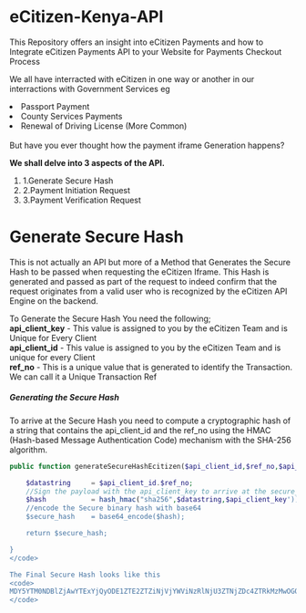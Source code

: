 # eCitizen-Kenya-API
This Repository offers an insight into eCitizen Payments and how to Integrate eCitizen Payments API to your Website for Payments Checkout Process
<p> We all have interracted with eCitizen in one way or another in our interractions with Government Services eg
<li> Passport Payment</li>
<li> County Services Payments</li>
<li> Renewal of Driving License (More Common)</li>
<br>
But have you ever thought how the payment iframe Generation happens?
</p>
<strong> We shall delve into 3 aspects of the API. </strong>

<ol>
<li>1.Generate Secure Hash </li>
<li>2.Payment Initiation Request</li>
<li>3.Payment Verification Request </li>
</ol>

<h1> Generate Secure Hash </h1>
<p> This is not actually an API but more of a Method that Generates the Secure Hash to be passed when requesting the eCitizen Iframe. This Hash is generated and passed as part of the request to indeed confirm that the request originates from a valid user who is recognized by the eCitizen API Engine on the backend.
</p>

<p>To Generate the Secure Hash You need the following;
<br>
  <strong>api_client_key</strong> - This value is assigned to you by the eCitizen Team and is Unique for Every Client <br>
<strong>api_client_id</strong> - This value is assigned to you by the eCitizen Team and is unique for every Client <br>
<strong>ref_no</strong> - This is a unique value that is generated to identify the Transaction. We can call it a Unique Transaction Ref</p>

<h5> Generating the Secure Hash</h5>
To arrive at the Secure Hash you need to compute a cryptographic hash of a string that contains the api_client_id and the ref_no using the HMAC (Hash-based Message Authentication Code) mechanism with the SHA-256 algorithm.

```php
public function generateSecureHashEcitizen($api_client_id,$ref_no,$api_client_key,$api_client_key){

    $datastring     = $api_client_id.$ref_no;
    //Sign the payload with the api_client_key to arrive at the secure_hash
    $hash           = hash_hmac("sha256",$datastring,$api_client_key'));
    //encode the Secure binary hash with base64
    $secure_hash    = base64_encode($hash);

    return $secure_hash;

}
</code>

The Final Secure Hash looks like this
<code>
MDY5YTM0NDBlZjAwYTExYjQyODE1ZTE2ZTZiNjVjYWViNzRlNjU3ZTNjZDc4ZTRkMzMwOGQyZjQ5ODA2MjU3OA==
</code>




